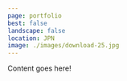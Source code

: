 ```yaml
---
page: portfolio
best: false
landscape: false
location: JPN
image: ./images/download-25.jpg
---
```

Content goes here!
